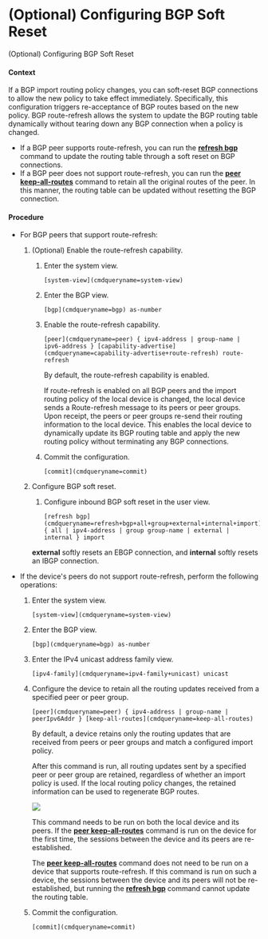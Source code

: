 (Optional) Configuring BGP Soft Reset
=====================================

(Optional) Configuring BGP Soft Reset

#### Context

If a BGP import routing policy changes, you can soft-reset BGP connections to allow the new policy to take effect immediately. Specifically, this configuration triggers re-acceptance of BGP routes based on the new policy. BGP route-refresh allows the system to update the BGP routing table dynamically without tearing down any BGP connection when a policy is changed.

* If a BGP peer supports route-refresh, you can run the [**refresh bgp**](cmdqueryname=refresh+bgp) command to update the routing table through a soft reset on BGP connections.
* If a BGP peer does not support route-refresh, you can run the [**peer keep-all-routes**](cmdqueryname=peer+keep-all-routes) command to retain all the original routes of the peer. In this manner, the routing table can be updated without resetting the BGP connection.

#### Procedure

* For BGP peers that support route-refresh:
  1. (Optional) Enable the route-refresh capability.
     
     
     1. Enter the system view.
        ```
        [system-view](cmdqueryname=system-view)
        ```
     2. Enter the BGP view.
        ```
        [bgp](cmdqueryname=bgp) as-number
        ```
     3. Enable the route-refresh capability.
        ```
        [peer](cmdqueryname=peer) { ipv4-address | group-name | ipv6-address } [capability-advertise](cmdqueryname=capability-advertise+route-refresh) route-refresh
        ```
        
        By default, the route-refresh capability is enabled.
        
        If route-refresh is enabled on all BGP peers and the import routing policy of the local device is changed, the local device sends a Route-refresh message to its peers or peer groups. Upon receipt, the peers or peer groups re-send their routing information to the local device. This enables the local device to dynamically update its BGP routing table and apply the new routing policy without terminating any BGP connections.
     4. Commit the configuration.
        ```
        [commit](cmdqueryname=commit)
        ```
  2. Configure BGP soft reset.
     
     
     1. Configure inbound BGP soft reset in the user view.
        ```
        [refresh bgp](cmdqueryname=refresh+bgp+all+group+external+internal+import) { all | ipv4-address | group group-name | external | internal } import
        ```
     
     **external** softly resets an EBGP connection, and **internal** softly resets an IBGP connection.
* If the device's peers do not support route-refresh, perform the following operations:
  
  
  1. Enter the system view.
     ```
     [system-view](cmdqueryname=system-view)
     ```
  2. Enter the BGP view.
     ```
     [bgp](cmdqueryname=bgp) as-number
     ```
  3. Enter the IPv4 unicast address family view.
     ```
     [ipv4-family](cmdqueryname=ipv4-family+unicast) unicast
     ```
  4. Configure the device to retain all the routing updates received from a specified peer or peer group.
     ```
     [peer](cmdqueryname=peer) { ipv4-address | group-name | peerIpv6Addr } [keep-all-routes](cmdqueryname=keep-all-routes)
     ```
     
     By default, a device retains only the routing updates that are received from peers or peer groups and match a configured import policy.
     
     After this command is run, all routing updates sent by a specified peer or peer group are retained, regardless of whether an import policy is used. If the local routing policy changes, the retained information can be used to regenerate BGP routes.
     
     ![](public_sys-resources/note_3.0-en-us.png) 
     
     This command needs to be run on both the local device and its peers. If the [**peer keep-all-routes**](cmdqueryname=peer+keep-all-routes) command is run on the device for the first time, the sessions between the device and its peers are re-established.
     
     The [**peer keep-all-routes**](cmdqueryname=peer+keep-all-routes) command does not need to be run on a device that supports route-refresh. If this command is run on such a device, the sessions between the device and its peers will not be re-established, but running the [**refresh bgp**](cmdqueryname=refresh+bgp) command cannot update the routing table.
  5. Commit the configuration.
     ```
     [commit](cmdqueryname=commit)
     ```